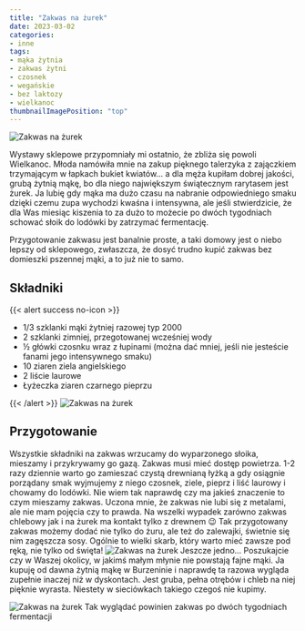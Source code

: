 ```yaml
---
title: "Zakwas na żurek"
date: 2023-03-02
categories:
- inne
tags:
- mąka żytnia
- zakwas żytni
- czosnek
- wegańskie
- bez laktozy
- wielkanoc
thumbnailImagePosition: "top"
---
```

![Zakwas na żurek](/img/Zakwas-na-zurek/Zakwas-na-zurek-2.JPG)

Wystawy sklepowe przypomniały mi ostatnio, że zbliża się powoli Wielkanoc. Młoda namówiła mnie na zakup pięknego talerzyka z zajączkiem trzymającym w łapkach bukiet kwiatów… a dla męża kupiłam dobrej jakości, grubą żytnią mąkę, bo dla niego największym świątecznym rarytasem jest żurek. Ja lubię gdy mąka ma dużo czasu na nabranie odpowiedniego smaku dzięki czemu zupa wychodzi kwaśna i intensywna, ale jeśli stwierdzicie, że dla Was miesiąc kiszenia to za dużo to możecie po dwóch tygodniach schować słoik do lodówki by zatrzymać fermentację.  
<!--more-->
Przygotowanie zakwasu jest banalnie proste, a taki domowy jest o niebo lepszy od sklepowego, zwłaszcza, że dosyć trudno kupić zakwas bez domieszki pszennej mąki, a to już nie to samo. 

## Składniki
{{< alert success no-icon >}}
- 1/3 szklanki mąki żytniej razowej typ 2000
- 2 szklanki zimniej, przegotowanej wcześniej wody
- ½ główki czosnku wraz z łupinami (można dać mniej, jeśli nie jesteście fanami jego intensywnego smaku)
- 10 ziaren ziela angielskiego
- 2 liście laurowe
- Łyżeczka ziaren czarnego pieprzu

{{< /alert >}}
![Zakwas na żurek](/img/Zakwas-na-zurek/Zakwas-na-zurek-1.JPG)
## Przygotowanie
Wszystkie składniki na zakwas wrzucamy do wyparzonego słoika, mieszamy i przykrywamy go gazą. Zakwas musi mieć dostęp powietrza. 1-2 razy dziennie warto go zamieszać czystą drewnianą łyżką a gdy osiągnie porządany smak wyjmujemy z niego czosnek, ziele, pieprz i liść laurowy i chowamy do lodówki. Nie wiem tak naprawdę czy ma jakieś znaczenie to czym mieszamy zakwas. Uczona mnie, że zakwas nie lubi się z metalami, ale nie mam pojęcia czy to prawda. Na wszelki wypadek zarówno zakwas chlebowy jak i na żurek ma kontakt tylko z drewnem 😉 
Tak przygotowany zakwas możemy dodać nie tylko do żuru, ale też do zalewajki, świetnie się nim zagęszcza sosy. Ogólnie to wielki skarb, który warto mieć zawsze pod ręką, nie tylko od święta!
![Zakwas na żurek](/img/Zakwas-na-zurek/Zakwas-na-zurek-3.JPG)
Jeszcze jedno… Poszukajcie czy w Waszej okolicy, w jakimś małym młynie nie powstają fajne mąki. Ja kupuję od dawna żytnią mąkę w Burzeninie i naprawdę ta razowa wygląda zupełnie inaczej niż w dyskontach. Jest gruba, pełna otrębów i chleb na niej pięknie wyrasta. Niestety w sieciówkach takiego czegoś nie kupimy.
 
![Zakwas na żurek](/img/Zakwas-na-zurek/Zakwas-na-zurek-4.JPG)
Tak wyglądać powinien zakwas po dwóch tygodniach fermentacji


